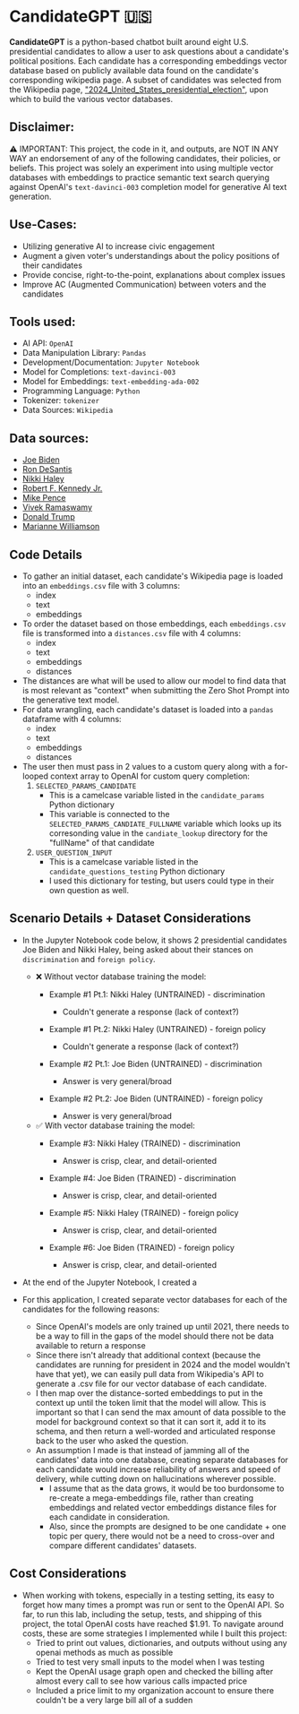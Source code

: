 # CandidateGPT 🇺🇸

**CandidateGPT** is a python-based chatbot built around eight U.S. presidential candidates to allow a user to ask questions about a candidate's political positions. Each candidate has a corresponding embeddings vector database based on publicly available data found on the candidate's corresponding wikipedia page. A subset of candidates was selected from the Wikipedia page, ["2024_United_States_presidential_election"](https://en.wikipedia.org/wiki/2024_United_States_presidential_election), upon which to build the various vector databases.

## Disclaimer:
⚠️ IMPORTANT: This project, the code in it, and outputs, are NOT IN ANY WAY an endorsement of any of the following candidates, their policies, or beliefs. This project was solely an experiment into using multiple vector databases with embeddings to practice semantic text search querying against OpenAI's `text-davinci-003` completion model for generative AI text generation.

## Use-Cases:
- Utilizing generative AI to increase civic engagement
- Augment a given voter's understandings about the policy positions of their candidates
- Provide concise, right-to-the-point, explanations about complex issues
- Improve AC (Augmented Communication) between voters and the candidates

## Tools used:
- AI API: `OpenAI`
- Data Manipulation Library: `Pandas`
- Development/Documentation: `Jupyter Notebook`
- Model for Completions: `text-davinci-003`
- Model for Embeddings: `text-embedding-ada-002`
- Programming Language: `Python`
- Tokenizer: `tokenizer`
- Data Sources: `Wikipedia`

## Data sources:
- [Joe Biden](https://en.wikipedia.org/wiki/Joe_Biden)
- [Ron DeSantis](https://en.wikipedia.org/wiki/Ron_DeSantis)
- [Nikki Haley](https://en.wikipedia.org/wiki/Nikki_Haley)
- [Robert F. Kennedy Jr.](https://en.wikipedia.org/wiki/Robert_F._Kennedy_Jr.)
- [Mike Pence](https://en.wikipedia.org/wiki/Mike_Pence)
- [Vivek Ramaswamy](https://en.wikipedia.org/wiki/Vivek_Ramaswamy)
- [Donald Trump](https://en.wikipedia.org/wiki/Donald_Trump)
- [Marianne Williamson](https://en.wikipedia.org/wiki/Marianne_Williamson)

## Code Details
- To gather an initial dataset, each candidate's Wikipedia page is loaded into an `embeddings.csv` file with 3 columns:
    - index
    - text
    - embeddings
- To order the dataset based on those embeddings, each `embeddings.csv` file is transformed into a `distances.csv` file with 4 columns:
    - index
    - text
    - embeddings
    - distances
- The distances are what will be used to allow our model to find data that is most relevant as "context" when submitting the Zero Shot Prompt into the generative text model.
- For data wrangling, each candidate's dataset is loaded into a `pandas` dataframe with 4 columns: 
    - index
    - text
    - embeddings
    - distances
- The user then must pass in 2 values to a custom query along with a for-looped context array to OpenAI for custom query completion:
    1. `SELECTED_PARAMS_CANDIDATE`
        - This is a camelcase variable listed in the `candidate_params` Python dictionary
        - This variable is connected to the `SELECTED_PARAMS_CANDIATE_FULLNAME` variable which looks up its corresonding value in the `candiate_lookup` directory for the "fullName" of that candidate
    2. `USER_QUESTION_INPUT` 
        - This is a camelcase variable listed in the `candidate_questions_testing` Python dictionary
        - I used this dictionary for testing, but users could type in their own question as well.

## Scenario Details + Dataset Considerations
- In the Jupyter Notebook code below, it shows 2 presidential candidates Joe Biden and Nikki Haley, being asked about their stances on `discrimination` and `foreign policy`.
    - ❌ Without vector database training the model:
        - Example #1 Pt.1: Nikki Haley (UNTRAINED) - discrimination
            - Couldn't generate a response (lack of context?)
        - Example #1 Pt.2: Nikki Haley (UNTRAINED) - foreign policy
            - Couldn't generate a response (lack of context?)

        - Example #2 Pt.1: Joe Biden (UNTRAINED) - discrimination
            - Answer is very general/broad
        - Example #2 Pt.2: Joe Biden (UNTRAINED) - foreign policy
            - Answer is very general/broad
    - ✅ With vector database training the model:
        - Example #3: Nikki Haley (TRAINED) - discrimination
            - Answer is crisp, clear, and detail-oriented
        - Example #4: Joe Biden (TRAINED) - discrimination
            - Answer is crisp, clear, and detail-oriented

        - Example #5: Nikki Haley (TRAINED) - foreign policy
            - Answer is crisp, clear, and detail-oriented
        - Example #6: Joe Biden (TRAINED) - foreign policy
            - Answer is crisp, clear, and detail-oriented
    
- At the end of the Jupyter Notebook, I created a 
- For this application, I created separate vector databases for each of the candidates for the following reasons:
    - Since OpenAI's models are only trained up until 2021, there needs to be a way to fill in the gaps of the model should there not be data available to return a response
    - Since there isn't already that additional context (because the candidates are running for president in 2024 and the model wouldn't have that yet), we can easily pull data from Wikipedia's API to generate a .csv file for our vector database of each candidate.
    - I then map over the distance-sorted embeddings to put in the context up until the token limit that the model will allow. This is important so that I can send the max amount of data possible to the model for background context so that it can sort it, add it to its schema, and then return a well-worded and articulated response back to the user who asked the question.
    - An assumption I made is that instead of jamming all of the candidates' data into one database, creating separate databases for each candidate would increase reliability of answers and speed of delivery, while cutting down on hallucinations wherever possible. 
        - I assume that as the data grows, it would be too burdonsome to re-create a mega-embeddings file, rather than creating embeddings and related vector embeddings distance files for each candidate in consideration. 
        - Also, since the prompts are designed to be one candidate + one topic per query, there would not be a need to cross-over and compare different candidates' datasets.

## Cost Considerations
- When working with tokens, especially in a testing setting, its easy to forget how many times a prompt was run or sent to the OpenAI API. So far, to run this lab, including the setup, tests, and shipping of this project, the total OpenAI costs have reached $1.91. To navigate around costs, these are some strategies I implemented while I built this project:
    - Tried to print out values, dictionaries, and outputs without using any openai methods as much as possible
    - Tried to test very small inputs to the model when I was testing
    - Kept the OpenAI usage graph open and checked the billing after almost every call to see how various calls impacted price
    - Included a price limit to my organization account to ensure there couldn't be a very large bill all of a sudden